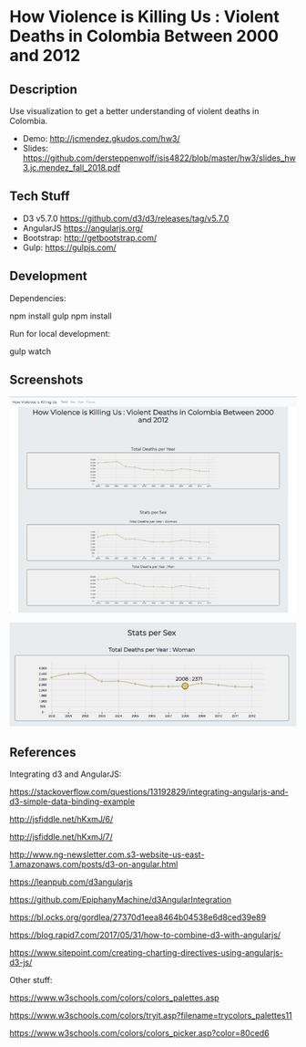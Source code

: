 # How Violence is Killing Us : Violent Deaths in Colombia Between 2000 and 2012

## Description

Use visualization to get a better understanding of violent deaths in Colombia.

* Demo: http://jcmendez.gkudos.com/hw3/
* Slides: https://github.com/dersteppenwolf/isis4822/blob/master/hw3/slides_hw3.jc.mendez_fall_2018.pdf

## Tech Stuff

* D3 v5.7.0 https://github.com/d3/d3/releases/tag/v5.7.0
* AngularJS https://angularjs.org/
* Bootstrap: http://getbootstrap.com/
* Gulp: https://gulpjs.com/

## Development

Dependencies: 

  npm install gulp
  npm install

Run for local development:

  gulp watch


## Screenshots

![alt text](https://raw.githubusercontent.com/dersteppenwolf/isis4822/master/hw3/images/main.png "Visualization")


![alt text](https://raw.githubusercontent.com/dersteppenwolf/isis4822/master/hw3/images/detail.png "Visualization")

## References

Integrating d3 and AngularJS:

  https://stackoverflow.com/questions/13192829/integrating-angularjs-and-d3-simple-data-binding-example
  
  http://jsfiddle.net/hKxmJ/6/
  
  http://jsfiddle.net/hKxmJ/7/

  http://www.ng-newsletter.com.s3-website-us-east-1.amazonaws.com/posts/d3-on-angular.html

  https://leanpub.com/d3angularjs

  https://github.com/EpiphanyMachine/d3AngularIntegration
     
  https://bl.ocks.org/gordlea/27370d1eea8464b04538e6d8ced39e89

  https://blog.rapid7.com/2017/05/31/how-to-combine-d3-with-angularjs/

  https://www.sitepoint.com/creating-charting-directives-using-angularjs-d3-js/

Other stuff:

  https://www.w3schools.com/colors/colors_palettes.asp
  
  https://www.w3schools.com/colors/tryit.asp?filename=trycolors_palettes11
  
  https://www.w3schools.com/colors/colors_picker.asp?color=80ced6






